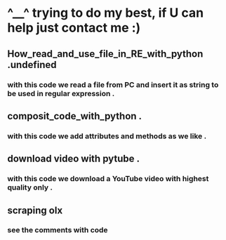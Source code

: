 # ^__^ trying to do my best, if U can help just contact me :) 
## How_read_and_use_file_in_RE_with_python .undefined
### with this code we read a file from PC and insert it as string to be used in regular expression .

## composit_code_with_python .
### with this code we add attributes and methods as we like .

## download video with pytube .
### with this code we download a YouTube video with highest quality only .
## scraping olx 
###  see the comments with code 
